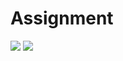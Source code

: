 # Assignment
<img src="https://capsule-render.vercel.app/api?type=slice&color=#006272&height=200&section=header&text=GitHub&fontSize=90" />

<img src="https://img.shields.io/badge/Visual Studio-skyblue?style=flat&logo=Visual Studio&logoColor=white"/>
 
